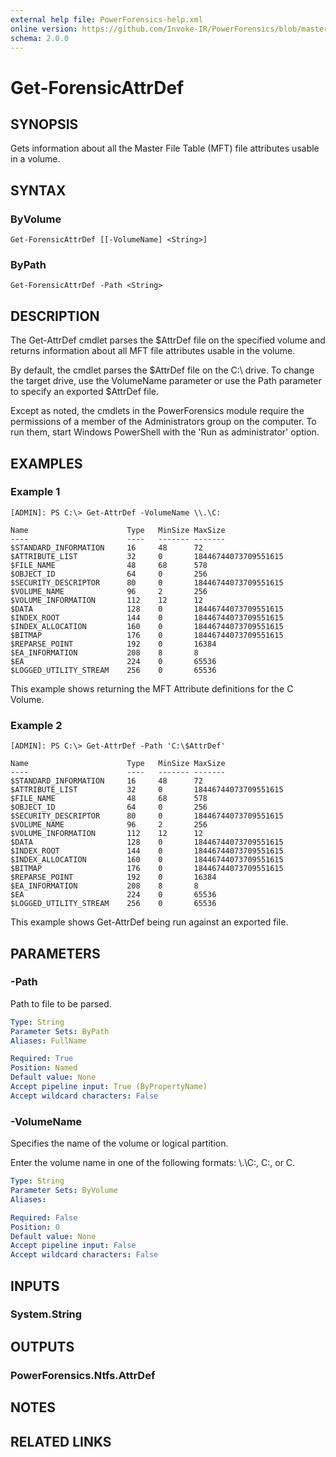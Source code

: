 ```yaml
---
external help file: PowerForensics-help.xml
online version: https://github.com/Invoke-IR/PowerForensics/blob/master/Modules/PowerForensics/docs/Get-ForensicAttrDef.md
schema: 2.0.0
---
```


# Get-ForensicAttrDef

## SYNOPSIS
Gets information about all the Master File Table (MFT) file attributes usable in a volume.

## SYNTAX

### ByVolume
```
Get-ForensicAttrDef [[-VolumeName] <String>]
```

### ByPath
```
Get-ForensicAttrDef -Path <String>
```

## DESCRIPTION
The Get-AttrDef cmdlet parses the $AttrDef file on the specified volume and returns information about all MFT file
attributes usable in the volume.

By default, the cmdlet parses the $AttrDef file on the C:\ drive. To change the target drive, use the VolumeName parameter or use the Path parameter to specify an exported $AttrDef file.

Except as noted, the cmdlets in the PowerForensics module require the permissions of a member of the Administrators group on the computer. To run them, start Windows PowerShell with the 'Run as administrator' option.

## EXAMPLES

### Example 1
```
[ADMIN]: PS C:\> Get-AttrDef -VolumeName \\.\C:

Name                      Type   MinSize MaxSize
----                      ----   ------- -------
$STANDARD_INFORMATION     16     48      72
$ATTRIBUTE_LIST           32     0       18446744073709551615
$FILE_NAME                48     68      578
$OBJECT_ID                64     0       256
$SECURITY_DESCRIPTOR      80     0       18446744073709551615
$VOLUME_NAME              96     2       256
$VOLUME_INFORMATION       112    12      12
$DATA                     128    0       18446744073709551615
$INDEX_ROOT               144    0       18446744073709551615
$INDEX_ALLOCATION         160    0       18446744073709551615
$BITMAP                   176    0       18446744073709551615
$REPARSE_POINT            192    0       16384
$EA_INFORMATION           208    8       8
$EA                       224    0       65536
$LOGGED_UTILITY_STREAM    256    0       65536
```

This example shows returning the MFT Attribute definitions for the C Volume.

### Example 2
```
[ADMIN]: PS C:\> Get-AttrDef -Path 'C:\$AttrDef'

Name                      Type   MinSize MaxSize
----                      ----   ------- -------
$STANDARD_INFORMATION     16     48      72
$ATTRIBUTE_LIST           32     0       18446744073709551615
$FILE_NAME                48     68      578
$OBJECT_ID                64     0       256
$SECURITY_DESCRIPTOR      80     0       18446744073709551615
$VOLUME_NAME              96     2       256
$VOLUME_INFORMATION       112    12      12
$DATA                     128    0       18446744073709551615
$INDEX_ROOT               144    0       18446744073709551615
$INDEX_ALLOCATION         160    0       18446744073709551615
$BITMAP                   176    0       18446744073709551615
$REPARSE_POINT            192    0       16384
$EA_INFORMATION           208    8       8
$EA                       224    0       65536
$LOGGED_UTILITY_STREAM    256    0       65536
```

This example shows Get-AttrDef being run against an exported file.

## PARAMETERS

### -Path
Path to file to be parsed.

```yaml
Type: String
Parameter Sets: ByPath
Aliases: FullName

Required: True
Position: Named
Default value: None
Accept pipeline input: True (ByPropertyName)
Accept wildcard characters: False
```

### -VolumeName
Specifies the name of the volume or logical partition.

Enter the volume name in one of the following formats: \\.\C:, C:, or C.

```yaml
Type: String
Parameter Sets: ByVolume
Aliases: 

Required: False
Position: 0
Default value: None
Accept pipeline input: False
Accept wildcard characters: False
```

## INPUTS

### System.String


## OUTPUTS

### PowerForensics.Ntfs.AttrDef

## NOTES

## RELATED LINKS

